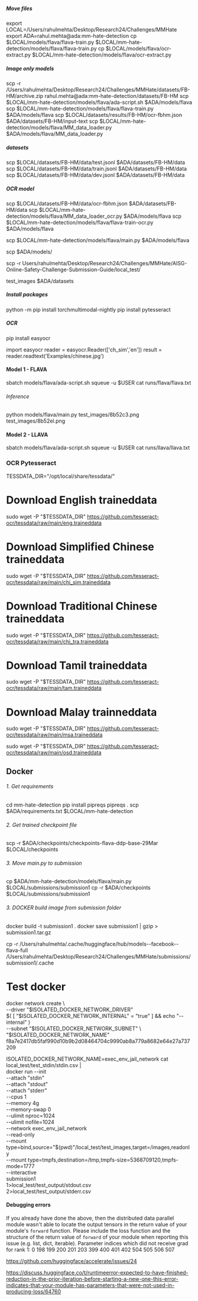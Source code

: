 
##### Move files
export LOCAL=/Users/rahulmehta/Desktop/Research24/Challenges/MMHate
export ADA=rahul.mehta@ada:mm-hate-detection
cp $LOCAL/models/flava/flava-train.py $LOCAL/mm-hate-detection/models/flava/flava-train.py 
cp $LOCAL/models/flava/ocr-extract.py $LOCAL/mm-hate-detection/models/flava/ocr-extract.py




##### Image only models
scp -r /Users/rahulmehta/Desktop/Research24/Challenges/MMHate/datasets/FB-HM/archive.zip rahul.mehta@ada:mm-hate-detection/datasets/FB-HM
scp $LOCAL/mm-hate-detection/models/flava/ada-script.sh $ADA/models/flava
scp $LOCAL/mm-hate-detection/models/flava/flava-train.py $ADA/models/flava
scp $LOCAL/datasets/results/FB-HM/ocr-fbhm.json $ADA/datasets/FB-HM/input-text
scp $LOCAL/mm-hate-detection/models/flava/MM_data_loader.py $ADA/models/flava/MM_data_loader.py


##### datasets
scp $LOCAL/datasets/FB-HM/data/test.jsonl $ADA/datasets/FB-HM/data
scp $LOCAL/datasets/FB-HM/data/train.jsonl $ADA/datasets/FB-HM/data
scp $LOCAL/datasets/FB-HM/data/dev.jsonl $ADA/datasets/FB-HM/data


##### OCR model
scp $LOCAL/datasets/FB-HM/data/ocr-fbhm.json $ADA/datasets/FB-HM/data
scp $LOCAL/mm-hate-detection/models/flava/MM_data_loader_ocr.py $ADA/models/flava
scp $LOCAL/mm-hate-detection/models/flava/flava-train-ocr.py $ADA/models/flava

scp $LOCAL/mm-hate-detection/models/flava/main.py $ADA/models/flava

scp $ADA/models/
<!-- /Users/rahulmehta/Desktop/Research24/Challenges/MMHate/mm-hate-detection/models/flava/mm-train-ocr.py -->


scp -r Users/rahulmehta/Desktop/Research24/Challenges/MMHate/AISG-Online-Safety-Challenge-Submission-Guide/local_test/



test_images $ADA/datasets
##### Install packages
python -m pip install torchmultimodal-nightly
pip install pytesseract

##### OCR
pip install easyocr

import easyocr
reader = easyocr.Reader(['ch_sim','en'])
result = reader.readtext('Examples/chinese.jpg')


#### Model 1 - FLAVA
sbatch models/flava/ada-script.sh 
squeue -u $USER
cat runs/flava/flava.txt

###### Inference
python models/flava/main.py 
test_images/8b52c3.png
test_images/8b52el.png


#### Model 2 - LLAVA 
sbatch models/flava/ada-script.sh 
squeue -u $USER
cat runs/llava/llava.txt

### OCR Pytesseract

TESSDATA_DIR="/opt/local/share/tessdata/"

# Download English traineddata
sudo wget -P "$TESSDATA_DIR" https://github.com/tesseract-ocr/tessdata/raw/main/eng.traineddata

# Download Simplified Chinese traineddata
sudo wget -P "$TESSDATA_DIR" https://github.com/tesseract-ocr/tessdata/raw/main/chi_sim.traineddata

# Download Traditional Chinese traineddata
sudo wget -P "$TESSDATA_DIR" https://github.com/tesseract-ocr/tessdata/raw/main/chi_tra.traineddata

# Download Tamil traineddata
sudo wget -P "$TESSDATA_DIR" https://github.com/tesseract-ocr/tessdata/raw/main/tam.traineddata

# Download Malay trainneddata
sudo wget -P "$TESSDATA_DIR" https://github.com/tesseract-ocr/tessdata/raw/main/msa.traineddata 


sudo wget -P "$TESSDATA_DIR" https://github.com/tesseract-ocr/tessdata/raw/main/osd.traineddata 



## Docker  
###### 1. Get requirements
cd mm-hate-detection
pip install pipreqs 
pipreqs . 
scp $ADA/requirements.txt $LOCAL/mm-hate-detection

###### 2. Get trained checkpoint file
scp -r $ADA/checkpoints/checkpoints-flava-ddp-base-29Mar $LOCAL/checkpoints

###### 3. Move main.py to submission
cp $ADA/mm-hate-detection/models/flava/main.py $LOCAL/submissions/submission1
cp -r $ADA/checkpoints $LOCAL/submissions/submission1

###### 3. DOCKER build image from submission folder
docker build -t submission1 .
docker save submission1 | gzip > submission1.tar.gz

cp -r /Users/rahulmehta/.cache/huggingface/hub/models--facebook--flava-full /Users/rahulmehta/Desktop/Research24/Challenges/MMHate/submissions/submission1/.cache

# Test docker 
docker network create \                           
    --driver "$ISOLATED_DOCKER_NETWORK_DRIVER" \
    $( [ "$ISOLATED_DOCKER_NETWORK_INTERNAL" = "true" ] && echo "--internal" ) \
    --subnet "$ISOLATED_DOCKER_NETWORK_SUBNET" \
    "$ISOLATED_DOCKER_NETWORK_NAME"
f8a7e2417db5faf990d10b9b2d08464704c9990ab8a779a8682e64e27a737209

ISOLATED_DOCKER_NETWORK_NAME=exec_env_jail_network
cat local_test/test_stdin/stdin.csv | \
docker run --init \
        --attach "stdin" \
        --attach "stdout" \
        --attach "stderr" \
        --cpus 1 \
        --memory 4g \
        --memory-swap 0 \
        --ulimit nproc=1024 \
        --ulimit nofile=1024 \
        --network exec_env_jail_network \
        --read-only \
        --mount type=bind,source="$(pwd)"/local_test/test_images,target=/images,readonly \
        --mount type=tmpfs,destination=/tmp,tmpfs-size=5368709120,tmpfs-mode=1777 \
        --interactive \
        submission1 \
 1>local_test/test_output/stdout.csv \
 2>local_test/test_output/stderr.csv

#### Debugging errors
If you already have done the above, then the distributed data parallel module wasn't able to locate the output tensors in the return value of your module's `forward` function. Please include the loss function and the structure of the return value of `forward` of your module when reporting this issue (e.g. list, dict, iterable).
Parameter indices which did not receive grad for rank 1: 0 198 199 200 201 203 399 400 401 402 504 505 506 507

https://github.com/huggingface/accelerate/issues/24

https://discuss.huggingface.co/t/runtimeerror-expected-to-have-finished-reduction-in-the-prior-iteration-before-starting-a-new-one-this-error-indicates-that-your-module-has-parameters-that-were-not-used-in-producing-loss/64760
